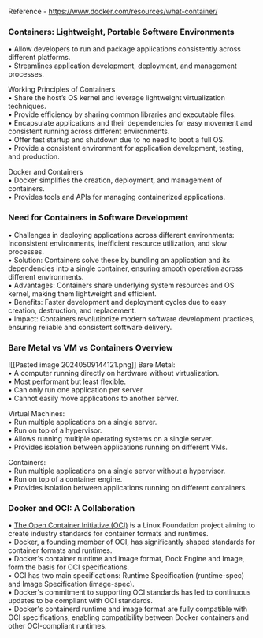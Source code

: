 Reference - https://www.docker.com/resources/what-container/

### Containers: Lightweight, Portable Software Environments  
• Allow developers to run and package applications consistently across different platforms.  
• Streamlines application development, deployment, and management processes.  
  
Working Principles of Containers  
• Share the host’s OS kernel and leverage lightweight virtualization techniques.  
• Provide efficiency by sharing common libraries and executable files.  
• Encapsulate applications and their dependencies for easy movement and consistent running across different environments.  
• Offer fast startup and shutdown due to no need to boot a full OS.  
• Provide a consistent environment for application development, testing, and production.  
  
Docker and Containers  
• Docker simplifies the creation, deployment, and management of containers.  
• Provides tools and APIs for managing containerized applications.

### Need for Containers in Software Development  
  
• Challenges in deploying applications across different environments: Inconsistent environments, inefficient resource utilization, and slow processes.  
• Solution: Containers solve these by bundling an application and its dependencies into a single container, ensuring smooth operation across different environments.  
• Advantages: Containers share underlying system resources and OS kernel, making them lightweight and efficient.  
• Benefits: Faster development and deployment cycles due to easy creation, destruction, and replacement.  
• Impact: Containers revolutionize modern software development practices, ensuring reliable and consistent software delivery.


### Bare Metal vs VM vs Containers Overview  
  ![[Pasted image 20240509144121.png]]
Bare Metal:  
• A computer running directly on hardware without virtualization.  
• Most performant but least flexible.  
• Can only run one application per server.  
• Cannot easily move applications to another server.  
  
Virtual Machines:  
• Run multiple applications on a single server.  
• Run on top of a hypervisor.  
• Allows running multiple operating systems on a single server.  
• Provides isolation between applications running on different VMs.  
  
Containers:  
• Run multiple applications on a single server without a hypervisor.  
• Run on top of a container engine.  
• Provides isolation between applications running on different containers.

### Docker and OCI: A Collaboration  
  
• [The Open Container Initiative (OCI)](https://opencontainers.org/) is a Linux Foundation project aiming to create industry standards for container formats and runtimes.  
• Docker, a founding member of OCI, has significantly shaped standards for container formats and runtimes.  
• Docker's container runtime and image format, Dock Engine and Image, form the basis for OCI specifications.  
• OCI has two main specifications: Runtime Specification (runtime-spec) and Image Specification (image-spec).  
• Docker's commitment to supporting OCI standards has led to continuous updates to be compliant with OCI standards.  
• Docker's containerd runtime and image format are fully compatible with OCI specifications, enabling compatibility between Docker containers and other OCI-compliant runtimes.